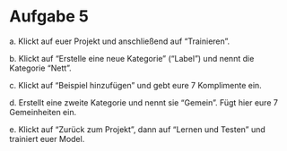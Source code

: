 # Aufgabe 5

a. Klickt auf euer Projekt und anschließend auf “Trainieren”.

b. Klickt auf “Erstelle eine neue Kategorie” (“Label”) und nennt die Kategorie “Nett”. 

c. Klickt auf “Beispiel hinzufügen” und gebt eure 7 Komplimente ein.

d. Erstellt eine zweite Kategorie und nennt sie “Gemein”. Fügt hier eure 7 Gemeinheiten ein.

e. Klickt auf “Zurück zum Projekt”, dann auf “Lernen und Testen” und trainiert euer Model.
